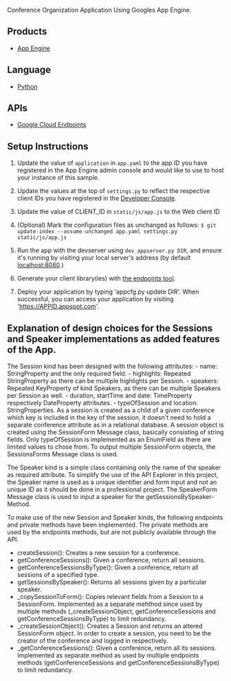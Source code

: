 Conference Organization Application Using Googles App Engine.

## Products
- [App Engine][1]

## Language
- [Python][2]

## APIs
- [Google Cloud Endpoints][3]

## Setup Instructions
1. Update the value of `application` in `app.yaml` to the app ID you
   have registered in the App Engine admin console and would like to use to host
   your instance of this sample.
2. Update the values at the top of `settings.py` to
   reflect the respective client IDs you have registered in the
   [Developer Console][4].
3. Update the value of CLIENT_ID in `static/js/app.js` to the Web client ID
4. (Optional) Mark the configuration files as unchanged as follows:
   `$ git update-index --assume-unchanged app.yaml settings.py static/js/app.js`
5. Run the app with the devserver using `dev_appserver.py DIR`, and ensure it's running by visiting
   your local server's address (by default [localhost:8080][5].)

6. Generate your client library(ies) with [the endpoints tool][6].
7. Deploy your application by typing 'appcfg.py update DIR'. When successful, you can access your application
   by visiting 'https://APPID.appspot.com'.

## Explanation of design choices for the Sessions and Speaker implementations as added features of the App.
The Session kind has been designed with the following attributes:
 	- name: StringProperty and the only required field.
 	- highlights: Repeated StringProperty as there can be multiple highlights per Session.
 	- speakers: Repeated KeyProperty of kind Speakers, as there can be multiple Speakers per Session as well.
 	- duration, startTime and date: TimeProperty respectively DateProperty attributes.
 	- typeOfSession and location: StringProperties.
 As a session is created as a child of a given conference which key is included in the key of the session, it doesn't need to hold a separate conference attribute as in a relational database. A session object is created using the SessionForm Message class, basically consisting of string fields. Only typeOfSession is implemented as an EnumField as there are limited values to chose from. To output multiple SessionForm objects, the SessionsForms Message class is used.

 The Speaker kind is a simple class containing only the name of the speaker as required attribute. To simplify the use of the API Explorer in this project, the Speaker name is used as a unique identifier and form input and not an unique ID as it should be done in a professional project. The SpeakerForm Message class is used to input a speaker for the getSessionsBySpeaker-Method.

 To make use of the new Session and Speaker kinds, the following endpoints and private methods have been implemented. The private methods are used by the endpoints methods, but are not publicly available through the API.
 - createSession(): Creates a new session for a conference.
 - getConferenceSessions(): Given a conference, return all sessions.
 - getConferenceSessionsByType(): Given a conference, return all sessions of a specified type.
 - getSessionsBySpeaker(): Returns all sessions given by a particular speaker.
 - _copySessionToForm(): Copies relevant fields from a Session to a SessionForm. Implemented as a separate mehthod since used by multiple methods (_createSessionObject, getConferenceSessions and getConferenceSessionsByType) to limit redundancy.
 - _createSessionObject(): Creates a Session and returns an altered SessionForm object. In order to create a session, you need to be the creator of the conference and logged in respectively.
 - _getConferenceSessions(): Given a conference, return all its sessions. Implemented as separate method as used by multiple endpoints methods (getConferenceSessions and getConferenceSessionsByType) to limit redundancy.



[1]: https://developers.google.com/appengine
[2]: http://python.org
[3]: https://developers.google.com/appengine/docs/python/endpoints/
[4]: https://console.developers.google.com/
[5]: https://localhost:8080/
[6]: https://developers.google.com/appengine/docs/python/endpoints/endpoints_tool
